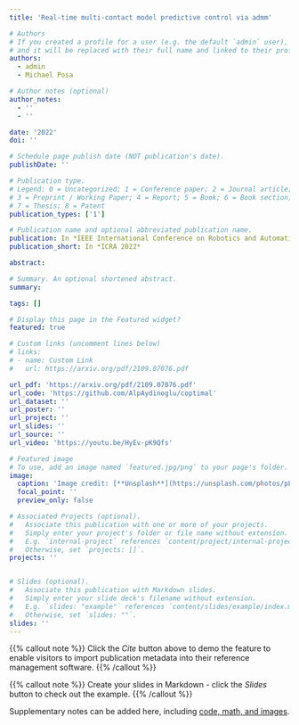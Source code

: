 ```yaml
---
title: 'Real-time multi-contact model predictive control via admm'

# Authors
# If you created a profile for a user (e.g. the default `admin` user), write the username (folder name) here
# and it will be replaced with their full name and linked to their profile.
authors:
  - admin
  - Michael Posa

# Author notes (optional)
author_notes:
  - ''
  - ''

date: '2022'
doi: ''

# Schedule page publish date (NOT publication's date).
publishDate: ''

# Publication type.
# Legend: 0 = Uncategorized; 1 = Conference paper; 2 = Journal article;
# 3 = Preprint / Working Paper; 4 = Report; 5 = Book; 6 = Book section;
# 7 = Thesis; 8 = Patent
publication_types: ['1']

# Publication name and optional abbreviated publication name.
publication: In *IEEE International Conference on Robotics and Automation 2022*
publication_short: In *ICRA 2022*

abstract: 

# Summary. An optional shortened abstract.
summary:

tags: []

# Display this page in the Featured widget?
featured: true

# Custom links (uncomment lines below)
# links:
# - name: Custom Link
#   url: https://arxiv.org/pdf/2109.07076.pdf

url_pdf: 'https://arxiv.org/pdf/2109.07076.pdf'
url_code: 'https://github.com/AlpAydinoglu/coptimal'
url_dataset: ''
url_poster: ''
url_project: ''
url_slides: ''
url_source: ''
url_video: 'https://youtu.be/HyEv-pK9Qfs'

# Featured image
# To use, add an image named `featured.jpg/png` to your page's folder.
image:
  caption: 'Image credit: [**Unsplash**](https://unsplash.com/photos/pLCdAaMFLTE)'
  focal_point: ''
  preview_only: false

# Associated Projects (optional).
#   Associate this publication with one or more of your projects.
#   Simply enter your project's folder or file name without extension.
#   E.g. `internal-project` references `content/project/internal-project/index.md`.
#   Otherwise, set `projects: []`.
projects: ''


# Slides (optional).
#   Associate this publication with Markdown slides.
#   Simply enter your slide deck's filename without extension.
#   E.g. `slides: "example"` references `content/slides/example/index.md`.
#   Otherwise, set `slides: ""`.
slides: ''
---
```


{{% callout note %}}
Click the _Cite_ button above to demo the feature to enable visitors to import publication metadata into their reference management software.
{{% /callout %}}

{{% callout note %}}
Create your slides in Markdown - click the _Slides_ button to check out the example.
{{% /callout %}}

Supplementary notes can be added here, including [code, math, and images](https://wowchemy.com/docs/writing-markdown-latex/).
